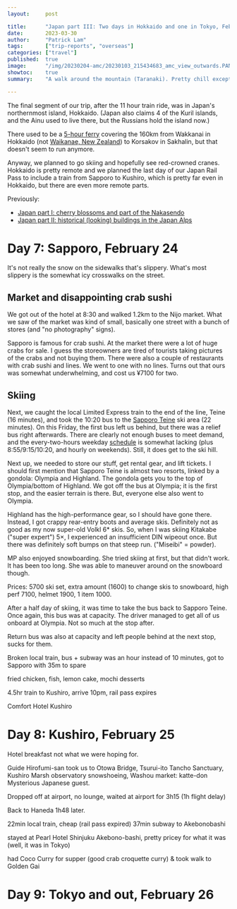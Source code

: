 ```yaml
---
layout:     post

title:      "Japan part III: Two days in Hokkaido and one in Tokyo, February 2023"
date:       2023-03-30
author:     "Patrick Lam"
tags:       ["trip-reports", "overseas"]
categories: ["travel"]
published:  true
image:      "/img/20230204-amc/20230103_215434683_amc_view_outwards.PANO.jpg"
showtoc:    true
summary:    "A walk around the mountain (Taranaki). Pretty chill except for day 3 which had super high winds and day 2 which had a short amount of muddy steep terrain."

---
```


The final segment of our trip, after the 11 hour train ride, was in
Japan's northernmost island, Hokkaido.  (Japan also claims 4 of the
Kuril islands, and the Ainu used to live there, but the Russians hold
the island now.)

There used to be a [5-hour
ferry](https://www.timeout.com/tokyo/travel/japan-to-russia-on-a-five-hour-ferry)
covering the 160km from Wakkanai in Hokkaido (not [Waikanae, New
Zealand](https://gallery.patricklam.ca/index.php?/category/1517)) to
Korsakov in Sakhalin, but that doesn't seem to run anymore.

Anyway, we planned to go skiing and hopefully see red-crowned
cranes. Hokkaido is pretty remote and we planned the last day of our
Japan Rail Pass to include a train from Sapporo to Kushiro, which is
pretty far even in Hokkaido, but there are even more remote parts.

Previously:
* [Japan part I: cherry blossoms and part of the Nakasendo](/post/20230226-japan-part-i)
* [Japan part II: historical (looking) buildings in the Japan Alps](/post/20230327-japan-part-ii)

# Day 7: Sapporo, February 24

It's not really the snow on the sidewalks that's slippery. What's most slippery
is the somewhat icy crosswalks on the street.

## Market and disappointing crab sushi

We got out of the hotel at 8:30 and walked 1.2km to the Nijo market.
What we saw of the market was kind of small, basically one street with a bunch of stores
(and "no photography" signs).

Sapporo is famous for crab sushi. At the market there were a lot of huge crabs for sale.
I guess the storeowners are tired of tourists taking pictures of the crabs and not buying them.
There were also a couple of restaurants with crab sushi and lines. We went to one with no lines.
Turns out that ours was somewhat underwhelming, and cost us ¥7100 for two.

## Skiing

Next, we caught the local Limited Express train to the end of the
line, Teine (16 minutes), and took the 10:20 bus to the [Sapporo
Teine](https://www.powderhounds.com/japan/hokkaido/sapporo-teine.aspx)
ski area (22 minutes). On this Friday, the first bus left us behind, but there was
a relief bus right afterwards.  There are clearly not enough buses to
meet demand, and the every-two-hours weekday
[schedule](https://sapporo-teine.com/snow/lang/en/access.html) is
somewhat lacking (plus 8:55/9:15/10:20, and hourly on weekends).
Still, it does get to the ski hill.

Next up, we needed to store our stuff, get rental gear, and lift
tickets.  I should first mention that Sapporo Teine is almost two
resorts, linked by a gondola: Olympia and Highland. The gondola gets
you to the top of Olympia/bottom of Highland.  We got off the bus at
Olympia; it is the first stop, and the easier terrain is there. But,
everyone else also went to Olympia.

Highland has the high-performance gear, so I should have gone there.
Instead, I got crappy rear-entry boots and average skis. Definitely
not as good as my now super-old Volkl 6* skis. So, when I was skiing
Kitakabe ("super expert") 5×, I experienced an insufficient DIN
wipeout once. But there was definitely soft bumps on that steep run.
("Miseibi" = powder).

MP also enjoyed snowboarding. She tried skiing at first, but that didn't work.
It has been too long. She was able to maneuver around on the snowboard though.

Prices: 5700 ski set, extra amount (1600) to change skis to snowboard, high perf 7100,
helmet 1900, 1 item 1000.

After a half day of skiing, it was time to take the bus back to Sapporo Teine. Once
again, this bus was at capacity. The driver managed to get all of us onboard at Olympia.
Not so much at the stop after.


Return bus was also at capacity and left people behind at the next stop, sucks for them.

Broken local train, bus + subway was an hour instead of 10 minutes, got to Sapporo with 35m to spare

fried chicken, fish, lemon cake, mochi desserts

4.5hr train to Kushiro, arrive 10pm, rail pass expires

Comfort Hotel Kushiro

# Day 8: Kushiro, February 25

Hotel breakfast not what we were hoping for.

Guide Hirofumi-san took us to Otowa Bridge, Tsurui-ito Tancho Sanctuary, Kushiro Marsh observatory snowshoeing,
Washou market: katte-don
Mysterious Japanese guest.

Dropped off at airport, no lounge, waited at airport for 3h15 (1h flight delay)

Back to Haneda 1h48 later.

22min local train, cheap (rail pass expired)
37min subway to Akebonobashi

stayed at Pearl Hotel Shinjuku Akebono-bashi, pretty pricey for what it was (well, it was in Tokyo)

had Coco Curry for supper (good crab croquette curry) & took walk to Golden Gai

# Day 9: Tokyo and out, February 26
